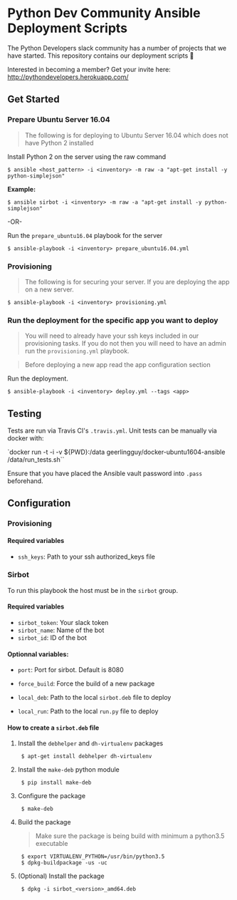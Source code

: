 # Python Dev Community Ansible Deployment Scripts

The Python Developers slack community has a number of projects that we
have started. This repository contains our deployment scripts :tada:

Interested in becoming a member? Get your invite here: http://pythondevelopers.herokuapp.com/

## Get Started

### Prepare Ubuntu Server 16.04

> The following is for deploying to Ubuntu Server 16.04 which does not have Python 2 installed

Install Python 2 on the server using the raw command

    $ ansible <host_pattern> -i <inventory> -m raw -a "apt-get install -y python-simplejson"

**Example:**

    $ ansible sirbot -i <inventory> -m raw -a "apt-get install -y python-simplejson"

-OR-

Run the `prepare_ubuntu16.04` playbook for the server

    $ ansible-playbook -i <inventory> prepare_ubuntu16.04.yml

### Provisioning

> The following is for securing your server. If you are deploying the app on a new server.

    $ ansible-playbook -i <inventory> provisioning.yml

### Run the deployment for the specific app you want to deploy

> You will need to already have your ssh keys included in our provisioning tasks.
  If you do not then you will need to have an admin run the `provisioning.yml` playbook.

> Before deploying a new app read the app configuration section

Run the deployment.

    $ ansible-playbook -i <inventory> deploy.yml --tags <app>

## Testing

Tests are run via Travis CI's `.travis.yml`. Unit tests can be manually via docker with:

`docker run -t -i -v ${PWD}:/data geerlingguy/docker-ubuntu1604-ansible /data/run_tests.sh``

Ensure that you have placed the Ansible vault password into `.pass` beforehand.


## Configuration

### Provisioning

#### Required variables

* `ssh_keys`: Path to your ssh authorized_keys file

### Sirbot

To run this playbook the host must be in the `sirbot` group.

#### Required variables

* `sirbot_token`: Your slack token
* `sirbot_name`: Name of the bot
* `sirbot_id`: ID of the bot

#### Optionnal variables:

* `port`: Port for sirbot. Default is 8080

* `force_build`: Force the build of a new package
* `local_deb`: Path to the local `sirbot.deb` file to deploy
* `local_run`: Path to the local `run.py` file to deploy

#### How to create a `sirbot.deb` file

1. Install the `debhelper` and `dh-virtualenv` packages

        $ apt-get install debhelper dh-virtualenv

2. Install the `make-deb` python module

        $ pip install make-deb

3. Configure the package

        $ make-deb

4. Build the package

    > Make sure the package is being build with minimum a python3.5 executable

        $ export VIRTUALENV_PYTHON=/usr/bin/python3.5
        $ dpkg-buildpackage -us -uc

5. (Optional) Install the package

        $ dpkg -i sirbot_<version>_amd64.deb
